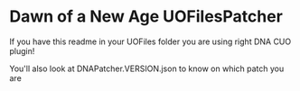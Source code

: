 # Dawn of a New Age UOFilesPatcher

If you have this readme in your UOFiles folder you are using right DNA CUO plugin!

You'll also look at DNAPatcher.VERSION.json to know on which patch you are
